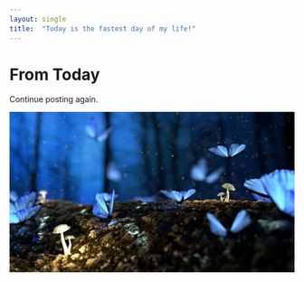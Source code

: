 ```yaml
---
layout: single
title:  "Today is the fastest day of my life!"
---
```


# From Today

Continue posting again.



![fantasy](..\images\2021-10-27-restart\fantasy.jpg)
